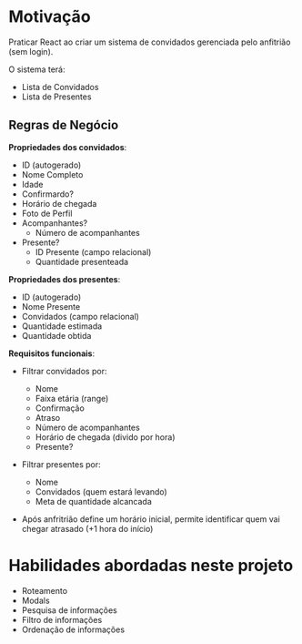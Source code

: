 # Motivação #
Praticar React ao criar um sistema de convidados gerenciada pelo anfitrião (sem login).

O sistema terá:
- Lista de Convidados
- Lista de Presentes

## Regras de Negócio ##

**Propriedades dos convidados**:
- ID (autogerado)
- Nome Completo
- Idade
- Confirmardo?
- Horário de chegada
- Foto de Perfil
- Acompanhantes?
    - Número de acompanhantes
- Presente?
    - ID Presente (campo relacional)
    - Quantidade presenteada

**Propriedades dos presentes**:
- ID (autogerado)
- Nome Presente
- Convidados (campo relacional)
- Quantidade estimada
- Quantidade obtida

**Requisitos funcionais**:
- Filtrar convidados por:
    - Nome
    - Faixa etária (range)
    - Confirmação
    - Atraso
    - Número de acompanhantes
    - Horário de chegada (divido por hora)
    - Presente?
- Filtrar presentes por:
    - Nome
    - Convidados (quem estará levando)
    - Meta de quantidade alcancada
    
- Após anfritrião define um horário inicial, permite identificar quem vai chegar atrasado (+1 hora do início)

# Habilidades abordadas neste projeto #
- Roteamento
- Modals
- Pesquisa de informações
- Filtro de informações
- Ordenação de informações